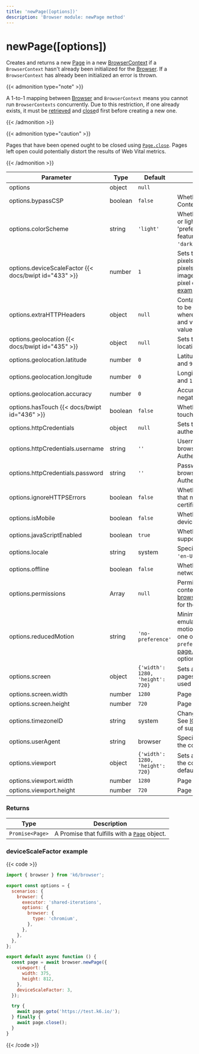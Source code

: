```yaml
---
title: 'newPage([options])'
description: 'Browser module: newPage method'
---
```


# newPage([options])

Creates and returns a new [Page](https://grafana.com/docs/k6/<K6_VERSION>/javascript-api/k6-browser/page/) in a new [BrowserContext](https://grafana.com/docs/k6/<K6_VERSION>/javascript-api/k6-browser/browsercontext/) if a `BrowserContext` hasn't already been initialized for the [Browser](https://grafana.com/docs/k6/<K6_VERSION>/javascript-api/k6-browser). If a `BrowserContext` has already been initialized an error is thrown.

{{< admonition type="note" >}}

A 1-to-1 mapping between [Browser](https://grafana.com/docs/k6/<K6_VERSION>/javascript-api/k6-browser) and `BrowserContext` means you cannot run `BrowserContexts` concurrently. Due to this restriction, if one already exists, it must be [retrieved](https://grafana.com/docs/k6/<K6_VERSION>/javascript-api/k6-browser/context) and [close](https://grafana.com/docs/k6/<K6_VERSION>/javascript-api/k6-browser/browsercontext/close)d first before creating a new one.

{{< /admonition >}}

{{< admonition type="caution" >}}

Pages that have been opened ought to be closed using [`Page.close`](https://grafana.com/docs/k6/<K6_VERSION>/javascript-api/k6-browser/page/close/). Pages left open could potentially distort the results of Web Vital metrics.

{{< /admonition >}}

<TableWithNestedRows>

| Parameter                                             | Type    | Default                          | Description                                                                                                                                                                                                                                                                              |
| ----------------------------------------------------- | ------- | -------------------------------- | ---------------------------------------------------------------------------------------------------------------------------------------------------------------------------------------------------------------------------------------------------------------------------------------- |
| options                                               | object  | `null`                           |                                                                                                                                                                                                                                                                                          |
| options.bypassCSP                                     | boolean | `false`                          | Whether to bypass a page's Content-Security-Policy.                                                                                                                                                                                                                                      |
| options.colorScheme                                   | string  | `'light'`                        | Whether to display a page in dark or light mode by emulating the 'prefers-colors-scheme' media feature. It can be one of `'light'`, `'dark'`, `'no-preference'`.                                                                                                                         |
| options.deviceScaleFactor {{< docs/bwipt id="433" >}} | number  | `1`                              | Sets the resolution ratio in physical pixels to the resolution in CSS pixels i.e. if set higher than `1`, then images will look sharper on high pixel density screens. See an [example](#devicescalefactor-example) below.                                                               |
| options.extraHTTPHeaders                              | object  | `null`                           | Contains additional HTTP headers to be sent with every request, where the keys are HTTP headers and values are HTTP header values.                                                                                                                                                       |
| options.geolocation {{< docs/bwipt id="435" >}}       | object  | `null`                           | Sets the user's geographical location.                                                                                                                                                                                                                                                   |
| options.geolocation.latitude                          | number  | `0`                              | Latitude should be between `-90` and `90`.                                                                                                                                                                                                                                               |
| options.geolocation.longitude                         | number  | `0`                              | Longitude should be between `-180` and `180`.                                                                                                                                                                                                                                            |
| options.geolocation.accuracy                          | number  | `0`                              | Accuracy should only be a non-negative number. Defaults to `0`.                                                                                                                                                                                                                          |
| options.hasTouch {{< docs/bwipt id="436" >}}          | boolean | `false`                          | Whether to simulate a device with touch events.                                                                                                                                                                                                                                          |
| options.httpCredentials                               | object  | `null`                           | Sets the credentials for HTTP authentication using Basic Auth.                                                                                                                                                                                                                           |
| options.httpCredentials.username                      | string  | `''`                             | Username to pass to the web browser for Basic HTTP Authentication.                                                                                                                                                                                                                       |
| options.httpCredentials.password                      | string  | `''`                             | Password to pass to the web browser for Basic HTTP Authentication.                                                                                                                                                                                                                       |
| options.ignoreHTTPSErrors                             | boolean | `false`                          | Whether to ignore HTTPS errors that may be caused by invalid certificates.                                                                                                                                                                                                               |
| options.isMobile                                      | boolean | `false`                          | Whether to simulate a mobile device.                                                                                                                                                                                                                                                     |
| options.javaScriptEnabled                             | boolean | `true`                           | Whether to activate JavaScript support for the context.                                                                                                                                                                                                                                  |
| options.locale                                        | string  | system                           | Specifies the user's locale, such as `'en-US'`, `'tr-TR'`, etc.                                                                                                                                                                                                                          |
| options.offline                                       | boolean | `false`                          | Whether to emulate an offline network.                                                                                                                                                                                                                                                   |
| options.permissions                                   | Array   | `null`                           | Permissions to grant for the context's pages. See [browserContext.grantPermissions()](https://grafana.com/docs/k6/<K6_VERSION>/javascript-api/k6-browser/browsercontext/grantpermissions) for the options.                                                                  |
| options.reducedMotion                                 | string  | `'no-preference'`                | Minimizes the amount of motion by emulating the 'prefers-reduced-motion' media feature. It can be one of `'reduce'` and `'no-preference'`. See [page.emulateMedia()](https://grafana.com/docs/k6/<K6_VERSION>/javascript-api/k6-browser/page/emulatemedia) for the options. |
| options.screen                                        | object  | `{'width': 1280, 'height': 720}` | Sets a window screen size for all pages in the context. It can only be used when the viewport is set.                                                                                                                                                                                    |
| options.screen.width                                  | number  | `1280`                           | Page width in pixels.                                                                                                                                                                                                                                                                    |
| options.screen.height                                 | number  | `720`                            | Page height in pixels.                                                                                                                                                                                                                                                                   |
| options.timezoneID                                    | string  | system                           | Changes the context's timezone. See [ICU's metaZones.txt](https://cs.chromium.org/chromium/src/third_party/icu/source/data/misc/metaZones.txt?rcl=faee8bc70570192d82d2978a71e2a615788597d1) for a list of supported timezone IDs.                                                        |
| options.userAgent                                     | string  | browser                          | Specifies the user agent to use in the context.                                                                                                                                                                                                                                          |
| options.viewport                                      | object  | `{'width': 1280, 'height': 720}` | Sets a viewport size for all pages in the context. `null` disables the default viewport.                                                                                                                                                                                                 |
| options.viewport.width                                | number  | `1280`                           | Page width in pixels.                                                                                                                                                                                                                                                                    |
| options.viewport.height                               | number  | `720`                            | Page height in pixels.                                                                                                                                                                                                                                                                   |

</TableWithNestedRows>

### Returns

| Type            | Description                                                                                                                            |
| --------------- | -------------------------------------------------------------------------------------------------------------------------------------- |
| `Promise<Page>` | A Promise that fulfills with a [`Page`](https://grafana.com/docs/k6/<K6_VERSION>/javascript-api/k6-browser/page/) object. |

### deviceScaleFactor example

{{< code >}}

```javascript
import { browser } from 'k6/browser';

export const options = {
  scenarios: {
    browser: {
      executor: 'shared-iterations',
      options: {
        browser: {
          type: 'chromium',
        },
      },
    },
  },
};

export default async function () {
  const page = await browser.newPage({
    viewport: {
      width: 375,
      height: 812,
    },
    deviceScaleFactor: 3,
  });

  try {
    await page.goto('https://test.k6.io/');
  } finally {
    await page.close();
  }
}
```

{{< /code >}}

